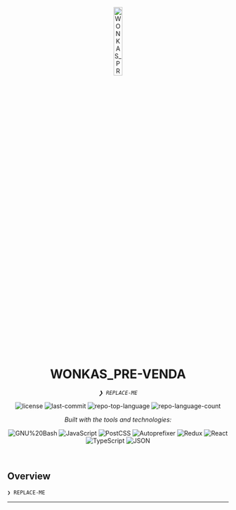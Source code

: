 <p align="center">
  <img src="https://seeklogo.com/images/W/wonka-bar-logo-E9BA5B1FDC-seeklogo.com.png" width="20%" alt="WONKAS_PRE-VENDA-logo">
</p>
<p align="center">
    <h1 align="center">WONKAS_PRE-VENDA</h1>
</p>
<p align="center">
    <em><code>❯ REPLACE-ME</code></em>
</p>
<p align="center">
	<img src="https://img.shields.io/github/license/daviseidel/wonkas_pre-venda?style=flat&logo=opensourceinitiative&logoColor=white&color=0080ff" alt="license">
	<img src="https://img.shields.io/github/last-commit/daviseidel/wonkas_pre-venda?style=flat&logo=git&logoColor=white&color=0080ff" alt="last-commit">
	<img src="https://img.shields.io/github/languages/top/daviseidel/wonkas_pre-venda?style=flat&color=0080ff" alt="repo-top-language">
	<img src="https://img.shields.io/github/languages/count/daviseidel/wonkas_pre-venda?style=flat&color=0080ff" alt="repo-language-count">
</p>
<p align="center">
		<em>Built with the tools and technologies:</em>
</p>
<p align="center">
	<img src="https://img.shields.io/badge/GNU%20Bash-4EAA25.svg?style=flat&logo=GNU-Bash&logoColor=white" alt="GNU%20Bash">
	<img src="https://img.shields.io/badge/JavaScript-F7DF1E.svg?style=flat&logo=JavaScript&logoColor=black" alt="JavaScript">
	<img src="https://img.shields.io/badge/PostCSS-DD3A0A.svg?style=flat&logo=PostCSS&logoColor=white" alt="PostCSS">
	<img src="https://img.shields.io/badge/Autoprefixer-DD3735.svg?style=flat&logo=Autoprefixer&logoColor=white" alt="Autoprefixer">
	<img src="https://img.shields.io/badge/Redux-764ABC.svg?style=flat&logo=Redux&logoColor=white" alt="Redux">
	<img src="https://img.shields.io/badge/React-61DAFB.svg?style=flat&logo=React&logoColor=black" alt="React">
	<img src="https://img.shields.io/badge/TypeScript-3178C6.svg?style=flat&logo=TypeScript&logoColor=white" alt="TypeScript">
	<img src="https://img.shields.io/badge/JSON-000000.svg?style=flat&logo=JSON&logoColor=white" alt="JSON">
</p>

<br>


##  Overview

<code>❯ REPLACE-ME</code>

---
